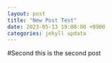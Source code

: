 ```yaml
---
layout: post
title: "New Post Test"
date: 2023-05-13 19:00:00 +0900
categories: jekyll updata
---
```

#Second
this is the second post

